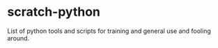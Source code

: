 # scratch-python

List of python tools and scripts for training and general use and fooling around.


